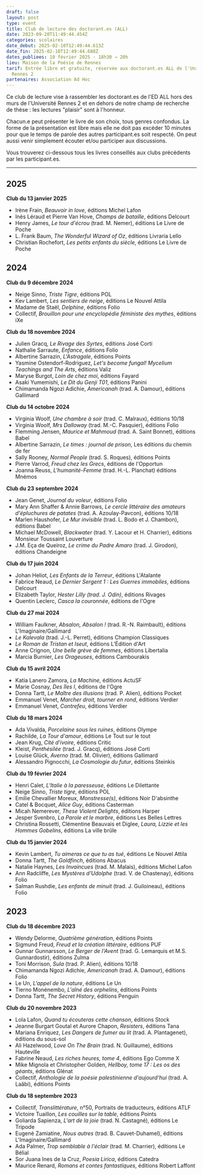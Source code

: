```yaml
---
draft: false
layout: post
type: event
title: Club de lecture des doctorant.es (ALL)
date: 2023-09-20T11:49:44.454Z
categories: scolaires
date_debut: 2025-02-10T12:49:44.613Z
date_fin: 2025-02-10T12:49:44.688Z
dates_publiees: 10 février 2025 · 18h30 → 20h
lieu: Maison de la Poésie de Rennes
tarif: Entrée libre et gratuite, réservée aux doctorant.es ALL de l'Université
  Rennes 2
partenaires: Association Ad Hoc
---
```

Ce club de lecture vise à rassembler les doctorant.es de l'ED ALL hors des murs de l'Université Rennes 2 et en dehors de notre champ de recherche de thèse : les lectures "plaisir" sont à l'honneur.

Chacun.e peut présenter le livre de son choix, tous genres confondus. La forme de la présentation est libre mais elle ne doit pas excéder 10 minutes pour que le temps de parole des autres participant.es soit respecté. On peut aussi venir simplement écouter et/ou participer aux discussions.

Vous trouverez ci-dessous tous les livres conseillés aux clubs précédents par les participant.es.

- - -

## 2025

**Club du 13 janvier 2025**

* Irène Frain, *Beauvoir in love*, éditions Michel Lafon
* Inès Léraud et Pierre Van Hove, *Champs de bataille*, éditions Delcourt
* Henry James, *Le tour d'écrou* (trad. M. Nemer), éditions Le Livre de Poche
* L. Frank Baum, *The Wonderful Wizard of Oz*, éditions Livraria Lello
* Christian Rochefort, *Les petits enfants du siècle*, éditions Le Livre de Poche

## 2024

**Club du 9 décembre 2024**

* Neige Sinno, *Triste Tigre*, éditions POL
* Kev Lambert, *Les sentiers de neige*, éditions Le Nouvel Attila
* Madame de Staël, *Delphine*, éditions Folio
* Collectif, *Brouillon pour une encyclopédie féministe des mythes*, éditions iXe

**Club du 18 novembre 2024**

* Julien Gracq, *Le Rivage des Syrtes*, éditions José Corti
* Nathalie Sarraute, *Enfance*, éditions Folio
* Albertine Sarrazin, *L'Astragale*, éditions Points
* Yasmine Ostendorf-Rodriguez, *Let's become fungal! Mycelium Teachings and The Arts*, éditions Valiz
* Maryse Burgot, *Loin de chez moi*, éditions Fayard
* Asaki Yumemishi, *Le Dit du Genji T01*, éditions Panini
* Chimamanda Ngozi Adichie, *Americanah* (trad. A. Damour), éditions Gallimard

**Club du 14 octobre 2024**

* Virginia Woolf, *Une chambre à soir* (trad. C. Malraux), éditions 10/18
* Virginia Woolf, *Mrs Dalloway* (trad. M.-C. Pasquier), éditions Folio
* Flemming Jensen, *Maurice et Mahmoud* (trad. A. Saint Bonnet), éditions Babel
* Albertine Sarrazin, *Le times : journal de prison*, Les éditions du chemin de fer
* Sally Rooney, *Normal People* (trad. S. Roques), éditions Points
* Pierre Varrod, *Freud chez les Grecs*, éditions de l'Opportun
* Joanna Reuss, *L'humanité-Femme* (trad. H.-L. Planchat) éditions Mnémos

**Club du 23 septembre 2024**

* Jean Genet, *Journal du voleur*, éditions Folio
* Mary Ann Shaffer & Annie Barrows, *Le cercle littéraire des amateurs d'épluchures de patates* (trad. A. Azoulay-Pavcon), éditions 10/18
* Marlen Haushofer, *Le Mur invisible* (trad. L. Bodo et J. Chambon), éditions Babel
* Michael McDowell, *Blackwater* (trad. Y. Lacour et H. Charrier), éditions Monsieur Toussaint Louverture
* J.M. Eça de Queiroz, *Le crime du Padre Amaro* (trad. J. Girodon), éditions Chandeigne

**Club du 17 juin 2024**

* Johan Heliot, *Les Enfants de la Terreur*, éditions L'Atalante
* Fabrice Neaud, *Le Dernier Sergent 1 : Les Guerres immobiles*, éditions Delcourt
* Elizabeth Taylor, *Hester Lilly (trad. J. Odin)*, éditions Rivages
* Quentin Leclerc, *Casca la couronnée*, éditions de l'Ogre

**Club du 27 mai 2024**

* William Faulkner, *Absalon, Absalon !* (trad. R.-N. Raimbault), éditions L'Imaginaire/Gallimard
* *Le Kalevala* (trad. J.-L. Perret), éditions Champion Classiques
* *Le Roman de Tristan et Iseut*, éditions L’Édition d'Art
* Anne Crignon, *Une belle grève de femmes*, éditions Libertalia
* Marcia Burnier, *Les Orageuses*, éditions Cambourakis

**Club du 15 avril 2024**

* Katia Lanero Zamora, *La Machine*, éditions ActuSF
* Marie Cosnay, *Des îles I*, éditions de l'Ogre
* Donna Tartt, *Le Maître des illusions* (trad. P. Alien), éditions Pocket
* Emmanuel Venet, *Marcher droit, tourner en rond*, éditions Verdier
* Emmanuel Venet, *Contrefeu*, éditions Verdier

**Club du 18 mars 2024**

* Ada Vivalda, *Porcelaine sous les ruines*, éditions Olympe
* Rachilde, *La Tour d'amour*, éditions Le Tout sur le tout
* Jean Krug, *Cité d'ivoire*, éditions Critic
* Kleist, *Penthésilée* (trad. J. Gracq), éditions José Corti
* Louise Glück, *Averno* (trad. M. Olivier), éditions Gallimard
* Alessandro Pignocchi, *La Cosmologie du futur*, éditions Steinkis

**Club du 19 février 2024**

* Henri Calet, *L'Italie à la paresseuse*, éditions Le Dilettante
* Neige Sinno, *Triste tigre*, éditions POL
* Emilie Chevallier Moreux, *Monstresse(s)*, éditions Noir D'absinthe
* Catel & Bocquet, *Alice Guy*, éditions Casterman
* Micah Nemerever, *These Violent Delights*, éditions Harper
* Jesper Svenbro, *La Parole et le marbre*, éditions Les Belles Lettres
* Christina Rossetti, Clémentine Beauvais et Diglee, *Laura, Lizzie et les Hommes Gobelins*, éditions La ville brûle

**Club du 15 janvier 2024**

* Kevin Lambert, *Tu aimeras ce que tu as tué*, éditions Le Nouvel Attila
* Donna Tartt, *The Goldfinch*, éditions Abacus
* Natalie Haynes, *Les Invaincues* (trad. M. Malais), éditions Michel Lafon
* Ann Radcliffe, *Les Mystères d'Udolphe* (trad. V. de Chastenay), éditions Folio
* Salman Rushdie, *Les enfants de minuit* (trad. J. Guiloineau), éditions Folio

## 2023

**Club du 18 décembre 2023**

* Wendy Delorme, *Quatrième génération*, éditions Points
* Sigmund Freud, *Freud et la création littéraire*, éditions PUF
* Gunnar Gunnarsson, *Le Berger de l'Avent* (trad. G. Lemarquis et M.S. Gunnardostir), éditions Zulma
* Toni Morrison, *Sula* (trad. P. Alien), éditions 10/18
* Chimamanda Ngozi Adichie, *Americanah* (trad. A. Damour), éditions Folio
* Le Un, *L'appel de la nature*, éditions Le Un
* Tierno Monénembo, *L'aîné des orphelins*, éditions Points
* Donna Tartt, *The Secret History*, éditions Penguin

**Club du 20 novembre 2023**

* Lola Lafon, *Quand tu écouteras cette chanson*, éditions Stock
* Jeanne Burgart Goutal et Aurore Chapon, *Resisters*, éditions Tana
* Mariana Enriquez, *Les Dangers de fumer au lit* (trad. A. Plantagenet), éditions du sous-sol
* Ali Hazelwood, *Love On The Brain* (trad. N. Guillaume), éditions Hauteville
* Fabrine Neaud, *Les riches heures, tome 4*, éditions Ego Comme X
* Mike Mignola et Christopher Golden, *Hellboy, tome 17 : Les os des géants*, éditions Glénat
* Collectif, *Anthologie de la poésie palestinienne d'aujourd'hui* (trad. A. Laâbi), éditions Points

**Club du 18 septembre 2023**

* Collectif, *Translittérature*, n°50, Portraits de traducteurs, éditions ATLF
* Victoire Tuaillon, *Les couilles sur la table*, éditions Points
* Goliarda Sapienza, *L'art de la joie* (trad. N. Castagné), éditions Le Tripode
* Eugenè Zamiatine, *Nous autres* (trad. B. Cauvet-Duhamel), éditions L'Imaginaire/Gallimard
* Ada Palmer, *Trop semblable à l'éclair* (trad. M. Charrier), éditions Le Bélial
* Sor Juana Ines de la Cruz, *Poesia Lirica*, éditions Catedra
* Maurice Renard, *Romans et contes fantastiques*, éditions Robert Laffont